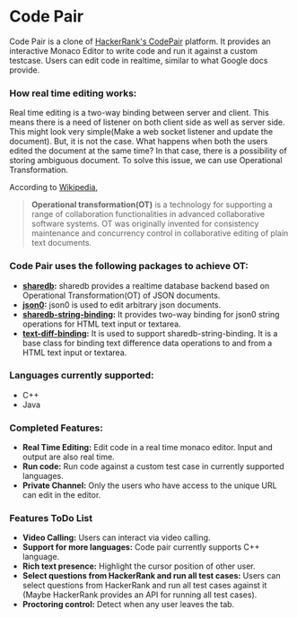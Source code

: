 # Code Pair
Code Pair is a clone of [HackerRank's CodePair](https://www.hackerrank.com/products/codepair/) platform. It provides an interactive Monaco Editor to write code and run it against a custom testcase. Users can edit code in realtime, similar to what Google docs provide.

### How real time editing works:
Real time editing is a two-way binding between server and client. This means there is a need of listener on both client side as well as server side. This might look very simple(Make a web socket listener and update the document). But, it is not the case. What happens when both the users edited the document at the same time? In that case, there is a possibility of storing ambiguous document. To solve this issue, we can use Operational Transformation.

According to [Wikipedia](https://en.wikipedia.org/wiki/Operational_transformation),
> **Operational transformation(OT)** is a technology for supporting a range of
> collaboration functionalities in advanced collaborative software systems. 
> OT was originally invented for consistency maintenance and concurrency control in collaborative editing of plain text documents.

### Code Pair uses the following packages to achieve OT: 
   - **[sharedb](https://github.com/share/sharedb):** sharedb provides a realtime database backend based on Operational Transformation(OT) of JSON documents.
   - **[json0](https://github.com/ottypes/json0):** json0 is used to edit arbitrary json documents.
   - **[sharedb-string-binding](https://github.com/share/sharedb-string-binding):** It provides two-way binding for json0 string operations for HTML text input or textarea.
   - **[text-diff-binding](https://github.com/share/text-diff-binding):** It is used to support sharedb-string-binding. It is a base class for binding text difference data operations to and from a HTML text input or textarea.

### Languages currently supported:
   - C++
   - Java

### Completed Features:
   - **Real Time Editing:** Edit code in a real time monaco editor. Input and output are also real time.
   - **Run code:** Run code against a custom test case in currently supported languages.
   - **Private Channel:** Only the users who have access to the unique URL can edit in the editor.

### Features ToDo List 
   - **Video Calling:** Users can interact via video calling.
   - **Support for more languages:** Code pair currently supports C++ language.
   - **Rich text presence:** Highlight the cursor position of other user.
   - **Select questions from HackerRank and run all test cases:** Users can select questions from HackerRank and run all test cases against it (Maybe HackerRank provides an API for running all test cases).
   - **Proctoring control:** Detect when any user leaves the tab.
   